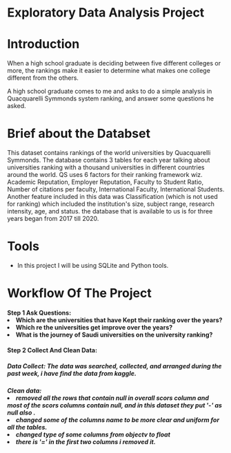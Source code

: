 # <h1>Exploratory Data Analysis Project 


# Introduction
When a high school graduate is deciding between five different colleges or more,  the rankings make it easier to determine what makes one college different from the others.

A high school graduate comes to me and asks to do a simple analysis in Quacquarelli Symmonds system ranking, and answer some questions he asked. 


# Brief about the Databset

This dataset contains rankings of the world universities by Quacquarelli Symmonds. The database contains 3 tables for each year talking about universities ranking with a thousand universities in different countries around the world. QS uses 6 factors for their ranking framework wiz. Academic Reputation, Employer Reputation, Faculty to Student Ratio, Number of citations per faculty, International Faculty, International Students. Another feature included in this data was Classification (which is not used for ranking) which included the institution's size, subject range, research intensity, age, and status. the database that is available to us is for three years began from 2017 till 2020.


# Tools
<ul>
<li>In this project I will be using SQLite and Python tools.
</ul>


# Workflow Of The Project
</ul>
<h4>Step 1 Ask Questions:
</ul>

<li> Which are the universities that have Kept their ranking over the years?</li>
<li> Which re the universities get improve over the years?</li>
<li> What is the journey of Saudi universities on the university ranking?</li>
	
</ul>
<h4>Step 2 Collect And Clean Data:
</ul>

<h5>Data Collect:
The data was searched, collected, and arranged during the past week, i have find the data from kaggle.
</ul>
<h5>Clean data:
<li>removed all the rows that contain null in overall scors column and most of the scors columns contain null, and in this dataset they put '-' as null also .
<li>changed some of the columns name to be more clear and uniform for all the tables. 
<li>changed type of some columns from objectv to float
<li> there is '=' in the first two columns i removed it. 
</ul>